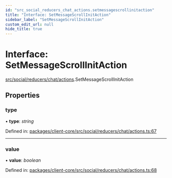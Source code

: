 ```yaml
---
id: "src_social_reducers_chat_actions.setmessagescrollinitaction"
title: "Interface: SetMessageScrollInitAction"
sidebar_label: "SetMessageScrollInitAction"
custom_edit_url: null
hide_title: true
---
```


# Interface: SetMessageScrollInitAction

[src/social/reducers/chat/actions](../modules/src_social_reducers_chat_actions.md).SetMessageScrollInitAction

## Properties

### type

• **type**: *string*

Defined in: [packages/client-core/src/social/reducers/chat/actions.ts:67](https://github.com/xr3ngine/xr3ngine/blob/673ad6a5f/packages/client-core/src/social/reducers/chat/actions.ts#L67)

___

### value

• **value**: *boolean*

Defined in: [packages/client-core/src/social/reducers/chat/actions.ts:68](https://github.com/xr3ngine/xr3ngine/blob/673ad6a5f/packages/client-core/src/social/reducers/chat/actions.ts#L68)
